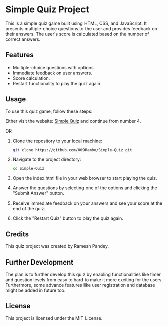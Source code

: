 # Simple Quiz Project

This is a simple quiz game built using HTML, CSS, and JavaScript. It presents multiple-choice questions to the user and provides feedback on their answers. The user's score is calculated based on the number of correct answers.

## Features

- Multiple-choice questions with options.
- Immediate feedback on user answers.
- Score calculation.
- Restart functionality to play the quiz again.

## Usage

To use this quiz game, follow these steps:

Either visit the website: [Simple Quiz](https://009rambo.github.io/Simple-Quiz) and continue from number 4.

OR


1. Clone the repository to your local machine:

   ```bash
   git clone https://github.com/009Rambo/Simple-Quiz.git
2. Navigate to the project directory:

   ```bash
   cd Simple-Quiz

3. Open the index.html file in your web browser to start playing the quiz.

4. Answer the questions by selecting one of the options and clicking the "Submit Answer" button.

5. Receive immediate feedback on your answers and see your score at the end of the quiz.

6. Click the "Restart Quiz" button to play the quiz again.

## Credits
This quiz project was created by Ramesh Pandey.

## Further Development
The plan is to further develop this quiz by enabling functionalities like timer and question levels from easy to hard to make it more exciting for the users. Furthermore, some advance features like user registration and database might be added in future too.

## License
This project is licensed under the MIT License.
